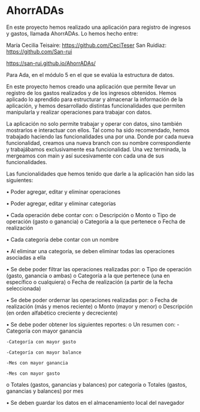 # AhorrADAs
En este proyecto hemos realizado una aplicación para registro de ingresos y gastos, llamada AhorrADAs. Lo hemos hecho entre:

María Cecilia Teisaire: https://github.com/CeciTeser
San Ruidiaz: https://github.com/San-rui

https://san-rui.github.io/AhorrADAs/

Para Ada, en el módulo 5 en el que se evalúa la estructura de datos. 

En este proyecto hemos creado una aplicación que permite llevar un registro de los gastos realizados y de los ingresos obtenidos. Hemos aplicado lo aprendido para estructurar y almacenar la información de la aplicación, y hemos desarrollado distintas funcionalidades que permiten manipularla y realizar operaciones para trabajar con datos.

La aplicación no solo permite trabajar y operar con datos, sino también mostrarlos e interactuar con ellos. Tal como ha sido recomendado, hemos trabajado haciendo las funcionalidades una por una. Donde por cada nueva funcionalidad, creamos una nueva branch con su nombre correspondiente y trabajábamos exclusivamente esa funcionalidad. Una vez terminada, la mergeamos con main y así sucesivamente con cada una de sus funcionalidades. 

Las funcionalidades que hemos tenido que darle a la aplicación han sido las siguientes:

•	Poder agregar, editar y eliminar operaciones

•	Poder agregar, editar y eliminar categorías

•	Cada operación debe contar con:
  o	Descripción
  o	Monto
  o	Tipo de operación (gasto o ganancia)
  o	Categoría a la que pertenece
  o	Fecha de realización
  
•	Cada categoría debe contar con un nombre

•	Al eliminar una categoría, se deben eliminar todas las operaciones asociadas a ella

•	Se debe poder filtrar las operaciones realizadas por:
  o	Tipo de operación (gasto, ganancia o ambas)
  o	Categoría a la que pertenece (una en específico o cualquiera)
  o	Fecha de realización (a partir de la fecha seleccionada)
  
•	Se debe poder ordernar las operaciones realizadas por:
  o	Fecha de realización (más y menos reciente)
  o	Monto (mayor y menor)
  o	Descripción (en orden alfabético creciente y decreciente)
  
•	Se debe poder obtener los siguientes reportes:
  o	Un resumen con:
    -Categoría con mayor ganancia
    
    -Categoría con mayor gasto
    
    -Categoría con mayor balance
    
    -Mes con mayor ganancia
    
    -Mes con mayor gasto
    
  o	Totales (gastos, ganancias y balances) por categoría
  o	Totales (gastos, ganancias y balances) por mes
  
•	Se deben guardar los datos en el almacenamiento local del navegador


